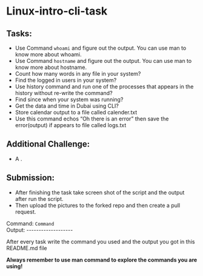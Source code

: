 # Linux-intro-cli-task


## Tasks:

-	Use Command ` whoami ` and figure out the output.
You can use man to know more about whoami.
-	Use Command ` hostname ` and figure out the output.
You can use man to know more about hostname.
-	Count how many words in any file in your system?
-	Find the logged in users in your system?
-	Use history command and run one of the processes that appears in the history without re-write the command?
-	Find since when your system was running?
-	Get the data and time in Dubai using CLI?
-	Store calendar output to a file called calender.txt
-	Use this command echos “Oh there is an error” then save the error(output) if appears to file called logs.txt

## Additional Challenge:

- A .

## Submission:

- After finishing the task take screen shot of the script and the output after run the script.
- Then upload the pictures to the forked repo and then create a pull request.


Command: ` Command ` <br/>
Output: -------------------




 After every task write the command you used 
 and the output you got in this README.md file


**Always remember to use man command to explore the commands you are using!**




